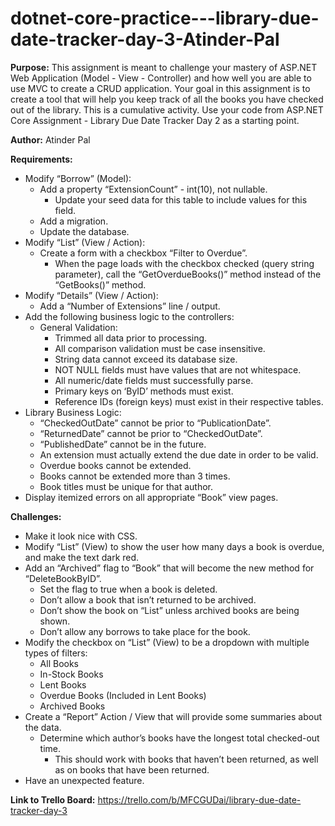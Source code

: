 # dotnet-core-practice---library-due-date-tracker-day-3-Atinder-Pal
**Purpose:** This assignment is meant to challenge your mastery of ASP.NET Web Application (Model - View - Controller) and how well you are able to use MVC to create a CRUD application. Your goal in this assignment is to create a tool that will help you keep track of all the books you have checked out of the library. This is a cumulative activity. Use your code from ASP.NET Core Assignment - Library Due Date Tracker Day 2 as a starting point.

**Author:** Atinder Pal

**Requirements:**
* Modify “Borrow” (Model):
  * Add a property “ExtensionCount” - int(10), not nullable.
    * Update your seed data for this table to include values for this field.
  * Add a migration.
  * Update the database.
* Modify “List” (View / Action):
  * Create a form with a checkbox “Filter to Overdue”.
    * When the page loads with the checkbox checked (query string parameter), call the “GetOverdueBooks()” method instead of the “GetBooks()” method.
* Modify “Details” (View / Action):
  * Add a “Number of Extensions” line / output.
* Add the following business logic to the controllers:
  * General Validation:
    * Trimmed all data prior to processing.
    * All comparison validation must be case insensitive.
    * String data cannot exceed its database size.
    * NOT NULL fields must have values that are not whitespace.
    * All numeric/date fields must successfully parse.
    * Primary keys on ‘ByID’ methods must exist.
    * Reference IDs (foreign keys) must exist in their respective tables.
* Library Business Logic:
  * “CheckedOutDate” cannot be prior to “PublicationDate”.
  * “ReturnedDate” cannot be prior to “CheckedOutDate”.
  * “PublishedDate” cannot be in the future.
  * An extension must actually extend the due date in order to be valid.
  * Overdue books cannot be extended.
  * Books cannot be extended more than 3 times.
  * Book titles must be unique for that author.
* Display itemized errors on all appropriate “Book” view pages.

**Challenges:**
* Make it look nice with CSS.
* Modify “List” (View) to show the user how many days a book is overdue, and make the text dark red.
* Add an “Archived” flag to “Book” that will become the new method for “DeleteBookByID”.
  * Set the flag to true when a book is deleted.
  * Don’t allow a book that isn’t returned to be archived.
  * Don’t show the book on “List” unless archived books are being shown.
  * Don’t allow any borrows to take place for the book.
* Modify the checkbox on “List” (View) to be a dropdown with multiple types of filters:
  * All Books
  * In-Stock Books
  * Lent Books
  * Overdue Books (Included in Lent Books)
  * Archived Books
* Create a “Report” Action / View that will provide some summaries about the data.
  * Determine which author’s books have the longest total checked-out time.
    * This should work with books that haven’t been returned, as well as on books that have been returned.
* Have an unexpected feature.

**Link to Trello Board:** https://trello.com/b/MFCGUDai/library-due-date-tracker-day-3

